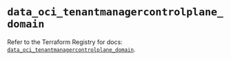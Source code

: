 # `data_oci_tenantmanagercontrolplane_domain`

Refer to the Terraform Registry for docs: [`data_oci_tenantmanagercontrolplane_domain`](https://registry.terraform.io/providers/oracle/oci/7.19.0/docs/data-sources/tenantmanagercontrolplane_domain).
